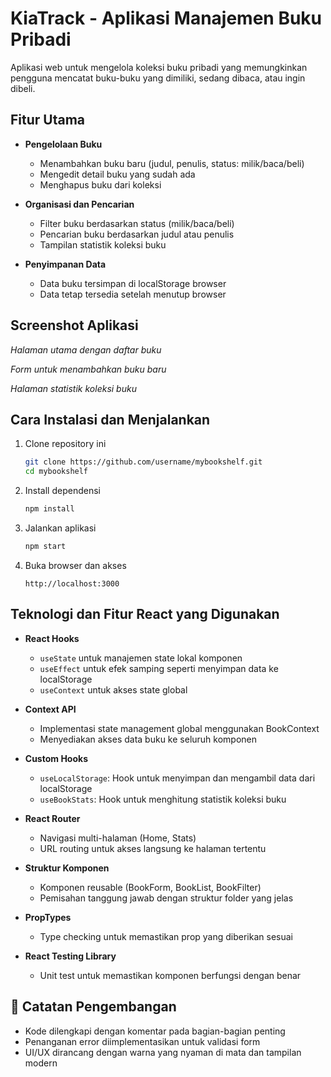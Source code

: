 # KiaTrack - Aplikasi Manajemen Buku Pribadi

Aplikasi web untuk mengelola koleksi buku pribadi yang memungkinkan pengguna mencatat buku-buku yang dimiliki, sedang dibaca, atau ingin dibeli.

## Fitur Utama

- **Pengelolaan Buku**
  - Menambahkan buku baru (judul, penulis, status: milik/baca/beli)
  - Mengedit detail buku yang sudah ada
  - Menghapus buku dari koleksi

- **Organisasi dan Pencarian**
  - Filter buku berdasarkan status (milik/baca/beli)
  - Pencarian buku berdasarkan judul atau penulis
  - Tampilan statistik koleksi buku

- **Penyimpanan Data**
  - Data buku tersimpan di localStorage browser
  - Data tetap tersedia setelah menutup browser

## Screenshot Aplikasi


*Halaman utama dengan daftar buku*


*Form untuk menambahkan buku baru*


*Halaman statistik koleksi buku*

## Cara Instalasi dan Menjalankan

1. Clone repository ini
   ```bash
   git clone https://github.com/username/mybookshelf.git
   cd mybookshelf
   ```

2. Install dependensi
   ```bash
   npm install
   ```

3. Jalankan aplikasi
   ```bash
   npm start
   ```

4. Buka browser dan akses
   ```
   http://localhost:3000
   ```

## Teknologi dan Fitur React yang Digunakan

- **React Hooks**
  - `useState` untuk manajemen state lokal komponen
  - `useEffect` untuk efek samping seperti menyimpan data ke localStorage
  - `useContext` untuk akses state global

- **Context API**
  - Implementasi state management global menggunakan BookContext
  - Menyediakan akses data buku ke seluruh komponen

- **Custom Hooks**
  - `useLocalStorage`: Hook untuk menyimpan dan mengambil data dari localStorage
  - `useBookStats`: Hook untuk menghitung statistik koleksi buku

- **React Router**
  - Navigasi multi-halaman (Home, Stats)
  - URL routing untuk akses langsung ke halaman tertentu

- **Struktur Komponen**
  - Komponen reusable (BookForm, BookList, BookFilter)
  - Pemisahan tanggung jawab dengan struktur folder yang jelas

- **PropTypes**
  - Type checking untuk memastikan prop yang diberikan sesuai

- **React Testing Library**
  - Unit test untuk memastikan komponen berfungsi dengan benar

## 📝 Catatan Pengembangan

- Kode dilengkapi dengan komentar pada bagian-bagian penting
- Penanganan error diimplementasikan untuk validasi form
- UI/UX dirancang dengan warna yang nyaman di mata dan tampilan modern